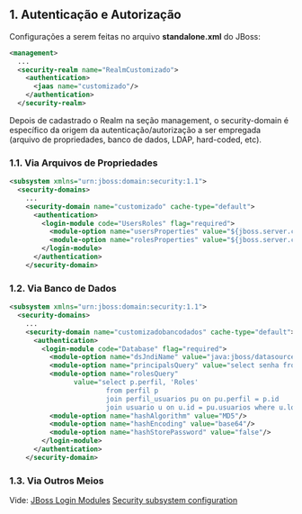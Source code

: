 ## 1. Autenticação e Autorização

Configurações a serem feitas no arquivo **standalone.xml** do JBoss:

```xml
<management>
  ...
  <security-realm name="RealmCustomizado">
    <authentication>
      <jaas name="customizado"/>
    </authentication>
  </security-realm>
```

Depois de cadastrado o Realm na seção management, o security-domain é específico da origem da autenticação/autorização a ser empregada (arquivo de propriedades, banco de dados, LDAP, hard-coded, etc).

### 1.1. Via Arquivos de Propriedades

```xml
<subsystem xmlns="urn:jboss:domain:security:1.1">
  <security-domains>
    ...
    <security-domain name="customizado" cache-type="default">
      <authentication>
        <login-module code="UsersRoles" flag="required">
          <module-option name="usersProperties" value="${jboss.server.config.dir}/customizado-users.properties"/>
          <module-option name="rolesProperties" value="${jboss.server.config.dir}/customizado-roles.properties"/>
        </login-module>
      </authentication>
    </security-domain>
```

### 1.2. Via Banco de Dados

```xml
<subsystem xmlns="urn:jboss:domain:security:1.1">
  <security-domains>
    ...
    <security-domain name="customizadobancodados" cache-type="default">
      <authentication>
        <login-module code="Database" flag="required">
          <module-option name="dsJndiName" value="java:jboss/datasources/fencom-ds"/>
          <module-option name="principalsQuery" value="select senha from usuario where login = ?"/>
          <module-option name="rolesQuery" 
                value="select p.perfil, 'Roles' 
                        from perfil p 
                        join perfil_usuarios pu on pu.perfil = p.id 
                        join usuario u on u.id = pu.usuarios where u.login = ?"/>
          <module-option name="hashAlgorithm" value="MD5"/>
          <module-option name="hashEncoding" value="base64"/>
          <module-option name="hashStorePassword" value="false"/>
        </login-module>
      </authentication>
    </security-domain>
```

### 1.3. Via Outros Meios

Vide: 
[JBoss Login Modules](http://red.ht/2tEZOxe)
[Security subsystem configuration](http://red.ht/2tdk5sq)
